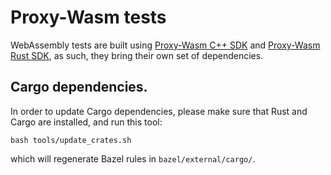 # Proxy-Wasm tests

WebAssembly tests are built using [Proxy-Wasm C++ SDK] and [Proxy-Wasm Rust SDK],
as such, they bring their own set of dependencies.

## Cargo dependencies.

In order to update Cargo dependencies, please make sure that Rust and Cargo
are installed, and run this tool:

```
bash tools/update_crates.sh
```

which will regenerate Bazel rules in `bazel/external/cargo/`.


[Proxy-Wasm C++ SDK]: https://github.com/proxy-wasm/proxy-wasm-cpp-sdk
[Proxy-Wasm Rust SDK]: https://github.com/proxy-wasm/proxy-wasm-rust-sdk

